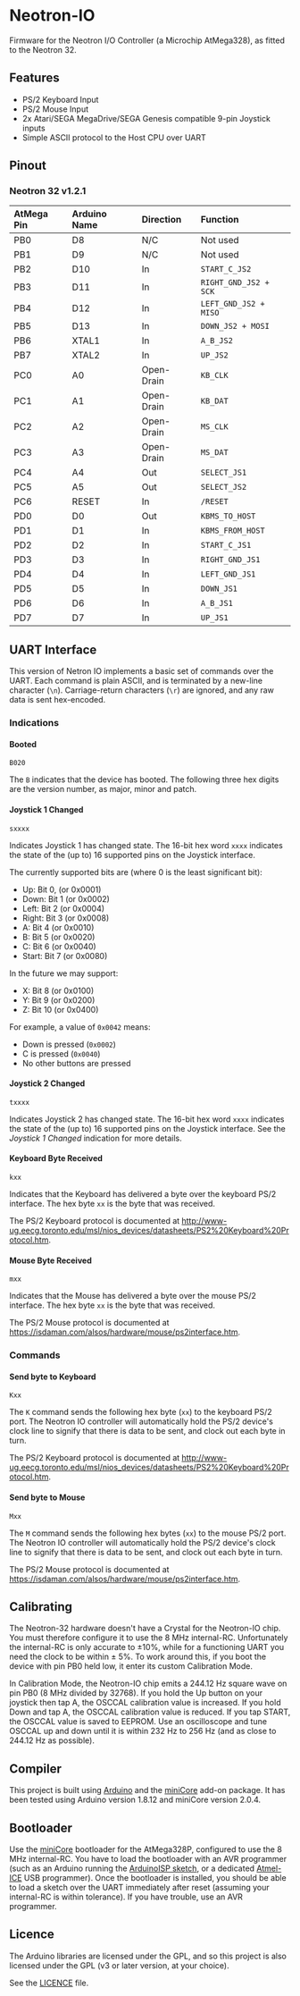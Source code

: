 # Neotron-IO

Firmware for the Neotron I/O Controller (a Microchip AtMega328), as fitted to the Neotron 32.

## Features

* PS/2 Keyboard Input
* PS/2 Mouse Input
* 2x Atari/SEGA MegaDrive/SEGA Genesis compatible 9-pin Joystick inputs
* Simple ASCII protocol to the Host CPU over UART

## Pinout

### Neotron 32 v1.2.1

| AtMega Pin | Arduino Name | Direction  | Function              |
|:-----------|:-------------|:-----------|:----------------------|
| PB0        | D8           | N/C        | Not used              |
| PB1        | D9           | N/C        | Not used              |
| PB2        | D10          | In         | `START_C_JS2`         |
| PB3        | D11          | In         | `RIGHT_GND_JS2 + SCK` |
| PB4        | D12          | In         | `LEFT_GND_JS2 + MISO` |
| PB5        | D13          | In         | `DOWN_JS2 + MOSI`     |
| PB6        | XTAL1        | In         | `A_B_JS2`             |
| PB7        | XTAL2        | In         | `UP_JS2`              |
| PC0        | A0           | Open-Drain | `KB_CLK`              |
| PC1        | A1           | Open-Drain | `KB_DAT`              |
| PC2        | A2           | Open-Drain | `MS_CLK`              |
| PC3        | A3           | Open-Drain | `MS_DAT`              |
| PC4        | A4           | Out        | `SELECT_JS1`          |
| PC5        | A5           | Out        | `SELECT_JS2`          |
| PC6        | RESET        | In         | `/RESET`              |
| PD0        | D0           | Out        | `KBMS_TO_HOST`        |
| PD1        | D1           | In         | `KBMS_FROM_HOST`      |
| PD2        | D2           | In         | `START_C_JS1`         |
| PD3        | D3           | In         | `RIGHT_GND_JS1`       |
| PD4        | D4           | In         | `LEFT_GND_JS1`        |
| PD5        | D5           | In         | `DOWN_JS1`            |
| PD6        | D6           | In         | `A_B_JS1`             |
| PD7        | D7           | In         | `UP_JS1`              |

## UART Interface

This version of Netron IO implements a basic set of commands over the UART. Each command is plain ASCII, and is terminated by a new-line character (`\n`). Carriage-return characters (`\r`) are ignored, and any raw data is sent hex-encoded.

### Indications

#### Booted

```
B020
```

The `B` indicates that the device has booted. The following three hex digits are the version number, as major, minor and patch.

#### Joystick 1 Changed

```
sxxxx
```

Indicates Joystick 1 has changed state. The 16-bit hex word `xxxx` indicates the state of the (up to) 16 supported pins on the Joystick interface.

The currently supported bits are (where 0 is the least significant bit):

* Up: Bit 0, (or 0x0001)
* Down: Bit 1 (or 0x0002)
* Left: Bit 2 (or 0x0004)
* Right: Bit 3 (or 0x0008)
* A: Bit 4 (or 0x0010)
* B: Bit 5 (or 0x0020)
* C: Bit 6 (or 0x0040)
* Start: Bit 7 (or 0x0080)

In the future we may support:

* X: Bit 8 (or 0x0100)
* Y: Bit 9 (or 0x0200)
* Z: Bit 10 (or 0x0400)

For example, a value of `0x0042` means:

* Down is pressed (`0x0002`)
* C is pressed (`0x0040`)
* No other buttons are pressed

#### Joystick 2 Changed

```
txxxx
```

Indicates Joystick 2 has changed state. The 16-bit hex word `xxxx` indicates the state of the (up to) 16 supported pins on the Joystick interface. See the *Joystick 1 Changed* indication for more details.

#### Keyboard Byte Received

```
kxx
```

Indicates that the Keyboard has delivered a byte over the keyboard PS/2 interface. The hex byte `xx` is the byte that was received.

The PS/2 Keyboard protocol is documented at http://www-ug.eecg.toronto.edu/msl/nios_devices/datasheets/PS2%20Keyboard%20Protocol.htm.

#### Mouse Byte Received


```
mxx
```

Indicates that the Mouse has delivered a byte over the mouse PS/2 interface. The hex byte `xx` is the byte that was received.

The PS/2 Mouse protocol is documented at https://isdaman.com/alsos/hardware/mouse/ps2interface.htm.

### Commands

#### Send byte to Keyboard

```
Kxx
```

The `K` command sends the following hex byte (`xx`) to the keyboard PS/2 port. The Neotron IO controller will automatically hold the PS/2 device's clock line to signify that there is data to be sent, and clock out each byte in turn.

The PS/2 Keyboard protocol is documented at http://www-ug.eecg.toronto.edu/msl/nios_devices/datasheets/PS2%20Keyboard%20Protocol.htm.

#### Send byte to Mouse

```
Mxx
```

The `M` command sends the following hex bytes (`xx`) to the mouse PS/2 port. The Neotron IO controller will automatically hold the PS/2 device's clock line to signify that there is data to be sent, and clock out each byte in turn.

The PS/2 Mouse protocol is documented at https://isdaman.com/alsos/hardware/mouse/ps2interface.htm.

## Calibrating

The Neotron-32 hardware doesn't have a Crystal for the Neotron-IO chip. You must therefore configure it to use the 8 MHz internal-RC. Unfortunately the internal-RC is only accurate to ±10%, while for a functioning UART you need the clock to be within ± 5%. To work around this, if you boot the device with pin PB0 held low, it enter its custom Calibration Mode.

In Calibration Mode, the Neotron-IO chip emits a 244.12 Hz square wave on pin PB0 (8 MHz divided by 32768). If you hold the Up button on your joystick then tap A, the OSCCAL calibration value is increased. If you hold Down and tap A, the OSCCAL calibration value is reduced. If you tap START, the OSCCAL value is saved to EEPROM. Use an oscilloscope and tune OSCCAL up and down until it is within 232 Hz to 256 Hz (and as close to 244.12 Hz as possible).

## Compiler

This project is built using [Arduino] and the [miniCore] add-on package. It has been tested using Arduino version 1.8.12 and miniCore version 2.0.4.

## Bootloader

Use the [miniCore] bootloader for the AtMega328P, configured to use the 8 MHz internal-RC. You have to load the bootloader with an AVR programmer (such as an Arduino running the [ArduinoISP sketch], or a dedicated [Atmel-ICE] USB programmer). Once the bootloader is installed, you should be able to load a sketch over the UART immediately after reset (assuming your internal-RC is within tolerance). If you have trouble, use an AVR programmer.

## Licence

The Arduino libraries are licensed under the GPL, and so this project is also licensed under the GPL (v3 or later version, at your choice).

See the [LICENCE](./LICENCE) file.

[Arduino]: https://www.arduino.cc
[miniCore]: https://github.com/MCUdude/MiniCore
[ArduinoISP sketch]: https://www.arduino.cc/en/Tutorial/ArduinoISP
[Atmel-ICE]: https://www.microchip.com/Developmenttools/ProductDetails/ATATMEL-ICE
